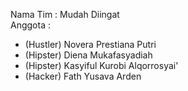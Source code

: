 Nama Tim : Mudah Diingat<br>
Anggota :<br>
- (Hustler) Novera Prestiana Putri<br>
- (Hipster) Diena Mukafasyadiah<br>
- (Hipster) Kasyiful Kurobi Alqorrosyai'<br>
- (Hacker) Fath Yusava Arden<br>
